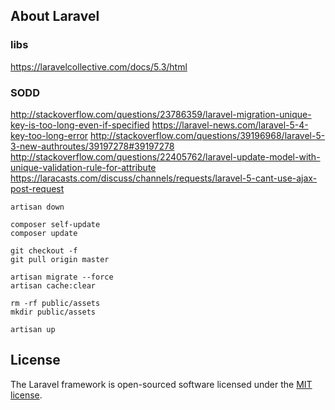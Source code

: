 ## About Laravel





### libs
 https://laravelcollective.com/docs/5.3/html

### SODD
http://stackoverflow.com/questions/23786359/laravel-migration-unique-key-is-too-long-even-if-specified
https://laravel-news.com/laravel-5-4-key-too-long-error
http://stackoverflow.com/questions/39196968/laravel-5-3-new-authroutes/39197278#39197278
http://stackoverflow.com/questions/22405762/laravel-update-model-with-unique-validation-rule-for-attribute
https://laracasts.com/discuss/channels/requests/laravel-5-cant-use-ajax-post-request

````
artisan down

composer self-update
composer update

git checkout -f
git pull origin master

artisan migrate --force
artisan cache:clear

rm -rf public/assets
mkdir public/assets

artisan up
````

## License

The Laravel framework is open-sourced software licensed under the [MIT license](http://opensource.org/licenses/MIT).